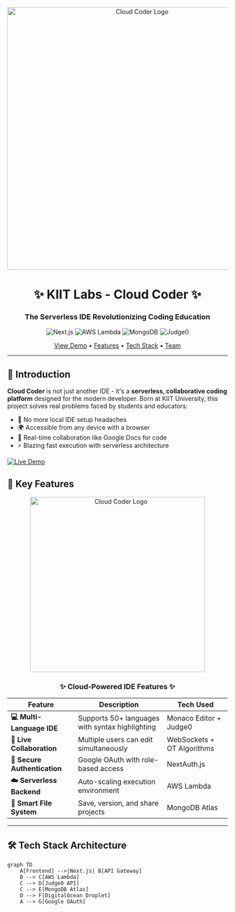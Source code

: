 <p align="center">
  <img src="https://user-images.githubusercontent.com/65200532/167247511-5b9af914-9c6e-4a3d-8b7e-e0f5c9b4b8e0.svg" width="600" alt="Cloud Coder Logo">
</p>

<h1 align="center">✨ KIIT Labs - Cloud Coder ✨</h1>
<h3 align="center">The Serverless IDE Revolutionizing Coding Education</h3>

<p align="center">
  <img src="https://img.shields.io/badge/Next.js-14.2.3-000000?style=for-the-badge&logo=nextdotjs" alt="Next.js">
  <img src="https://img.shields.io/badge/AWS_Lambda-FF9900?style=for-the-badge&logo=amazonaws&logoColor=white" alt="AWS Lambda">
  <img src="https://img.shields.io/badge/MongoDB-47A248?style=for-the-badge&logo=mongodb&logoColor=white" alt="MongoDB">
  <img src="https://img.shields.io/badge/Judge0-5C2D91?style=for-the-badge&logo=codeigniter&logoColor=white" alt="Judge0">
</p>

<div align="center">
  <a href="#demo">View Demo</a> •
  <a href="#features">Features</a> •
  <a href="#tech-stack">Tech Stack</a> •
  <a href="#team">Team</a>
</div>

---

## 🌟 **Introduction**
**Cloud Coder** is not just another IDE - it's a **serverless, collaborative coding platform** designed for the modern developer. Born at KIIT University, this project solves real problems faced by students and educators:

- 🚫 No more local IDE setup headaches
- 🌍 Accessible from any device with a browser
- 👥 Real-time collaboration like Google Docs for code
- ⚡ Blazing fast execution with serverless architecture

[![Live Demo](https://img.shields.io/badge/🌐-Live_Demo-000000?style=for-the-badge&logo=vercel&logoColor=white)](https://www.abhishekbishwas.com.np/)

## 🚀 **Key Features**

<div align="center">
  <img src="https://img.icons8.com/clouds/800/000000/code.png" width="400" alt="Cloud Coder Logo">
  <h3>✨ Cloud-Powered IDE Features ✨</h3>
</div>

| Feature | Description | Tech Used |
|---------|------------|-----------|
| **💻 Multi-Language IDE** | Supports 50+ languages with syntax highlighting | Monaco Editor + Judge0 |
| **👥 Live Collaboration** | Multiple users can edit simultaneously | WebSockets + OT Algorithms |
| **🔐 Secure Authentication** | Google OAuth with role-based access | NextAuth.js |
| **☁️ Serverless Backend** | Auto-scaling execution environment | AWS Lambda |
| **📁 Smart File System** | Save, version, and share projects | MongoDB Atlas |

---

## 🛠️ **Tech Stack Architecture**

```mermaid
graph TD
    A[Frontend] -->|Next.js| B[API Gateway]
    B --> C[AWS Lambda]
    C --> D[Judge0 API]
    C --> E[MongoDB Atlas]
    D --> F[DigitalOcean Droplet]
    A --> G[Google OAuth]